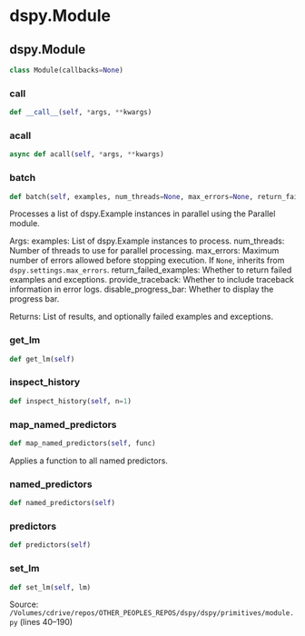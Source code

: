 # dspy.Module

## dspy.Module

```python
class Module(callbacks=None)
```

### __call__

```python
def __call__(self, *args, **kwargs)
```

### acall

```python
async def acall(self, *args, **kwargs)
```

### batch

```python
def batch(self, examples, num_threads=None, max_errors=None, return_failed_examples=False, provide_traceback=None, disable_progress_bar=False)
```

Processes a list of dspy.Example instances in parallel using the Parallel module.

Args:
    examples: List of dspy.Example instances to process.
    num_threads: Number of threads to use for parallel processing.
    max_errors: Maximum number of errors allowed before stopping execution.
        If ``None``, inherits from ``dspy.settings.max_errors``.
    return_failed_examples: Whether to return failed examples and exceptions.
    provide_traceback: Whether to include traceback information in error logs.
    disable_progress_bar: Whether to display the progress bar.

Returns:
    List of results, and optionally failed examples and exceptions.


### get_lm

```python
def get_lm(self)
```

### inspect_history

```python
def inspect_history(self, n=1)
```

### map_named_predictors

```python
def map_named_predictors(self, func)
```

Applies a function to all named predictors.


### named_predictors

```python
def named_predictors(self)
```

### predictors

```python
def predictors(self)
```

### set_lm

```python
def set_lm(self, lm)
```
Source: `/Volumes/cdrive/repos/OTHER_PEOPLES_REPOS/dspy/dspy/primitives/module.py` (lines 40–190)

